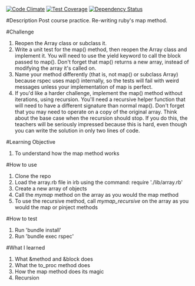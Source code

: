 [![Code Climate](https://codeclimate.com/github/zrasool88/map-method-rewrite/badges/gpa.svg)](https://codeclimate.com/github/zrasool88/map-method-rewrite)  [![Test Coverage](https://codeclimate.com/github/zrasool88/map-method-rewrite/badges/coverage.svg)](https://codeclimate.com/github/zrasool88/map-method-rewrite) [![Dependency Status](https://gemnasium.com/zrasool88/map-method-rewrite.svg)](https://gemnasium.com/zrasool88/map-method-rewrite) 

#Description
Post course practice. Re-writing ruby's map method.

#Challenge
1. Reopen the Array class or subclass it.
2. Write a unit test for the map() method, then reopen the Array class and implement it. You will need to use the yield keyword to call the block passed to map(). Don't forget that map() returns a new array, instead of modifying the array it's called on.
3. Name your method differently (that is, not map() or subclass Array) because rspec uses map() internally, so the tests will fail with weird messages unless your implementation of map is perfect.
4. If you'd like a harder challenge, implement the map() method without iterations, using recursion. You'll need a recursive helper function that will need to have a different signature than normal map(). Don't forget that you may need to operate on a copy of the original array. Think about the base case when the recursion should stop. If you do this, the teachers will be seriously impressed because this is hard, even though you can write the solution in only two lines of code.

#Learning Objective
1. To understand how the map method works

#How to use

1. Clone the repo
2. Load the array.rb file in irb using the command:
    require './lib/array.rb'
3. Create a new array of objects
4. Call the *mymap* method on the array as you would the map method
5. To use the recursive method, call *mymap_recursive* on the array as you would the map or pinject methods

#How to test

1. Run 'bundle install'
2. Run 'bundle exec rspec'

#What I learned

1. What &method and &block does
2. What the to_proc method does
3. How the map method does its magic
4. Recursion
